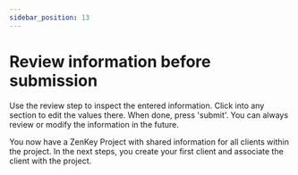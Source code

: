 ```yaml
---
sidebar_position: 13
---
```


# Review information before submission

Use the review step to inspect the entered information. Click into any section to edit the values there. When done, press 'submit'. You can always review or modify the information in the future.

You now have a ZenKey Project with shared information for all clients within the project. In the next steps, you create your first client and associate the client with the project.